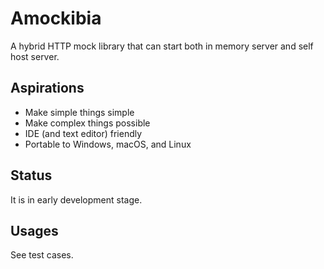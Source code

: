 # Amockibia

A hybrid HTTP mock library that can start both in memory server and self host server.

## Aspirations
* Make simple things simple
* Make complex things possible
* IDE (and text editor) friendly
* Portable to Windows, macOS, and Linux

## Status
It is in early development stage.

## Usages
See test cases.
